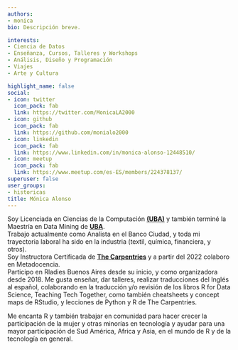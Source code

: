 ```yaml
---
authors:
- monica
bio: Descripción breve. 

interests:
- Ciencia de Datos
- Enseñanza, Cursos, Talleres y Workshops
- Análisis, Diseño y Programación
- Viajes
- Arte y Cultura

highlight_name: false
social:
- icon: twitter
  icon_pack: fab
  link: https://twitter.com/MonicaLA2000
- icon: github
  icon_pack: fab
  link: https://github.com/monialo2000
- icon: linkedin
  icon_pack: fab
  link: https://www.linkedin.com/in/monica-alonso-12448510/
- icon: meetup
  icon_pack: fab
  link: https://www.meetup.com/es-ES/members/224378137/
superuser: false
user_groups: 
- historicas
title: Mónica Alonso
---
```


Soy Licenciada en Ciencias de la Computación [<span style="font-weight:bold;">(UBA)</span>](https://exactas.uba.ar/ensenanza/carreras-de-grado/ciencias-de-la-computacion/) y también terminé la Maestría en Data Mining de [<span style="font-weight:bold;">UBA</span>](http://datamining.dc.uba.ar/datamining/).    
Trabajo actualmente como Analista en el Banco Ciudad, y toda mi trayectoria laboral ha sido en la industria (textil, química, financiera, y otros).   
Soy Instructora Certificada de [<span style="font-weight:bold;">The Carpentries</span>](https://carpentries.org/instructors/) y a partir del 2022 colaboro en Metadocencia.      
Participo en Rladies Buenos Aires desde su inicio, y como organizadora desde 2018. Me gusta enseñar, dar talleres, realizar traducciones del Inglés al español, colaborando en la traducción y/o revisión de los libros R for Data Science, Teaching Tech Together, como también cheatsheets y concept maps de RStudio, y lecciones de Python y R de The Carpentries.  

Me encanta R y también trabajar en comunidad para hacer crecer la participación de la mujer y otras minorías en tecnología y ayudar para una mayor participación de Sud América, Africa y Asia,  en el mundo de R y de la tecnología en general.
